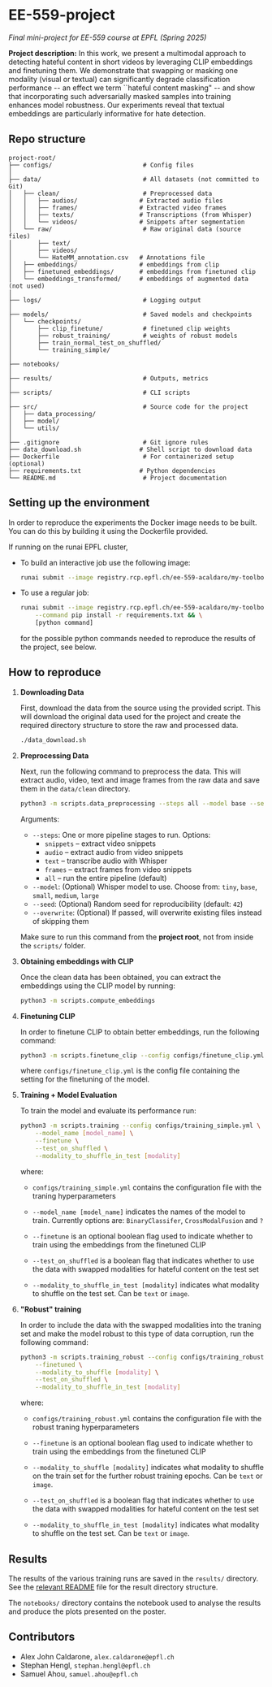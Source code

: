 # EE-559-project
_Final mini-project for EE-559 course at EPFL (Spring 2025)_

**Project description:** In this work, we present a multimodal approach to detecting hateful content in short videos by leveraging CLIP embeddings and finetuning them. We demonstrate that swapping or masking one modality (visual or textual) can significantly degrade classification performance -- an effect we term ``hateful content masking" -- and show that incorporating such adversarially masked samples into training enhances model robustness. Our experiments reveal that textual embeddings are particularly informative for hate detection.


## Repo structure
```
project-root/
├── configs/                         # Config files
│
├── data/                            # All datasets (not committed to Git)
│   ├── clean/                       # Preprocessed data
│   │   ├── audios/                 # Extracted audio files
│   │   ├── frames/                 # Extracted video frames
│   │   ├── texts/                  # Transcriptions (from Whisper)
│   │   └── videos/                 # Snippets after segmentation
│   └── raw/                         # Raw original data (source files)
│       ├── text/
│       ├── videos/
│       └── HateMM_annotation.csv   # Annotations file
│   ├── embeddings/                 # embeddings from clip
│   ├── finetuned_embeddings/       # embeddings from finetuned clip
│   └── embeddings_transformed/     # embeddings of augmented data (not used)
│
├── logs/                            # Logging output
│
├── models/                          # Saved models and checkpoints
│   └── checkpoints/
│       ├── clip_finetune/           # finetuned clip weights
│       ├── robust_training/         # weights of robust models
│       ├── train_normal_test_on_shuffled/
│       └── training_simple/ 
│
├── notebooks/ 
│
├── results/                         # Outputs, metrics
│
├── scripts/                         # CLI scripts 
│
├── src/                             # Source code for the project
│   ├── data_processing/    
│   ├── model/         
│   └── utils/                      
│
├── .gitignore                       # Git ignore rules
├── data_download.sh                # Shell script to download data
├── Dockerfile                       # For containerized setup (optional)
├── requirements.txt                # Python dependencies
└── README.md                        # Project documentation

```

## Setting up the environment

In order to reproduce the experiments the Docker image needs to be built. You can do this by building it using the Dockerfile provided. 

If running on the runai EPFL cluster, 

- To build an interactive job use the following image:

    ```bash
    runai submit --image registry.rcp.epfl.ch/ee-559-acaldaro/my-toolbox:v0.2 [rest of command]
    ```

- To use a regular job:

    ```bash
    runai submit --image registry.rcp.epfl.ch/ee-559-acaldaro/my-toolbox:v0.2 [rest of command for rcp] \
        --command pip install -r requirements.txt && \
        [python command]
    ```
    for the possible python commands needed to reproduce the results of the project, see below.

## How to reproduce

1. **Downloading Data**
    
    First, download the data from the source using the provided script. This will download the original data used for the project and create the required directory structure to store the raw and processed data.
    ```bash
    ./data_download.sh
    ```

2. **Preprocessing Data**

    Next, run the following command to preprocess the data. This will extract audio, video, text and image frames from the raw data and save them in the `data/clean` directory.
    ```bash
    python3 -m scripts.data_preprocessing --steps all --model base --seed 42
    ```

    Arguments:
    
    - `--steps`: One or more pipeline stages to run. Options:
        - `snippets` – extract video snippets
        - `audio` – extract audio from video snippets
        - `text` – transcribe audio with Whisper
        - `frames` – extract frames from video snippets
        - `all` – run the entire pipeline (default)
    - `--model`: (Optional) Whisper model to use. Choose from: `tiny`, `base`, `small`, `medium`, `large`
    - `--seed`: (Optional) Random seed for reproducibility (default: `42`)
    - `--overwrite`: (Optional) If passed, will overwrite existing files instead of skipping them

    Make sure to run this command from the **project root**, not from inside the `scripts/` folder.

3. **Obtaining embeddings with CLIP**

    Once the clean data has been obtained, you can extract the embeddings using the CLIP model by running:
    ```bash
    python3 -m scripts.compute_embeddings
    ```

4. **Finetuning CLIP**

    In order to finetune CLIP to obtain better embeddings, run the following command:
    ```bash
    python3 -m scripts.finetune_clip --config configs/finetune_clip.yml
    ```
    where `configs/finetune_clip.yml` is the config file containing the setting for the finetuning of the model.

5. **Training + Model Evaluation**

    To train the model and evaluate its performance run:
    ```bash
    python3 -m scripts.training --config configs/training_simple.yml \
        --model_name [model_name] \
        --finetune \
        --test_on_shuffled \
        --modality_to_shuffle_in_test [modality]
    ```
    where:

    - `configs/training_simple.yml` contains the configuration file with the traning hyperparameters
    
    - `--model_name [model_name]` indicates the names of the model to train. Currently options are: `BinaryClassifer`, `CrossModalFusion` and `?`
    
    - `--finetune` is an optional boolean flag used to indicate whether to train using the embeddings from the finetuned CLIP
    
    - `--test_on_shuffled` is a boolean flag that indicates whether to use the data with swapped modalities for hateful content on the test set
    
    - `--modality_to_shuffle_in_test [modality]` indicates what modality to shuffle on the test set. Can be `text` or `image`.

6. **"Robust" training**

    In order to include the data with the swapped modalities into the traning set and make the model robust to this type of data corruption, run the following command:
    ```bash
    python3 -m scripts.training_robust --config configs/training_robust.yml \
        --finetuned \
        --modality_to_shuffle [modality] \
        --test_on_shuffled \
        --modality_to_shuffle_in_test [modality] 
    ```
    where:

    - `configs/training_robust.yml` contains the configuration file with the robust traning hyperparameters
    
    - `--finetune` is an optional boolean flag used to indicate whether to train using the embeddings from the finetuned CLIP

    - `--modality_to_shuffle [modality]` indicates what modality to shuffle on the train set for the further robust training epochs. Can be `text` or `image`.
    
    - `--test_on_shuffled` is a boolean flag that indicates whether to use the data with swapped modalities for hateful content on the test set
    
    - `--modality_to_shuffle_in_test [modality]` indicates what modality to shuffle on the test set. Can be `text` or `image`.

## Results

The results of the various training runs are saved in the `results/` directory. See the [relevant README](./results/README.md) file for the result directory structure.

The `notebooks/` directory contains the notebook used to analyse the results and produce the plots presented on the poster.


## Contributors

- Alex John Caldarone, `alex.caldarone@epfl.ch`
- Stephan Hengl, `stephan.hengl@epfl.ch`
- Samuel Ahou, `samuel.ahou@epfl.ch`
